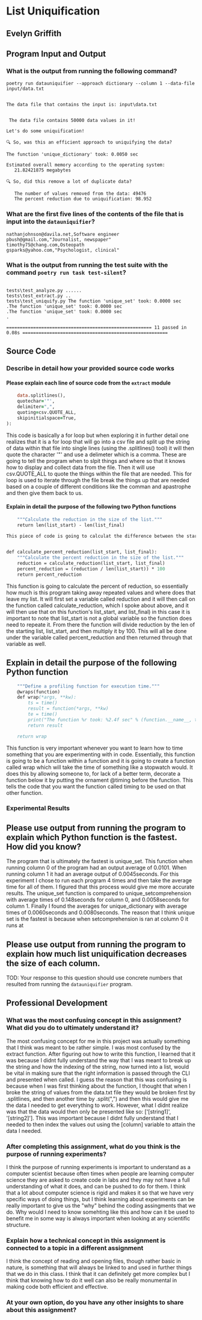 # List Uniquification

## Evelyn Griffith

## Program Input and Output

### What is the output from running the following command?

`poetry run datauniquifier --approach dictionary --column 1 --data-file input/data.txt`

```The chosen approach to uniquify the file is: dictionary

The data file that contains the input is: input\data.txt


 The data file contains 50000 data values in it!

Let's do some uniquification!

🔍 So, was this an efficient approach to uniquifying the data?

The function 'unique_dictionary' took: 0.0050 sec

Estimated overall memory according to the operating system:
   21.82421875 megabytes

🔍 So, did this remove a lot of duplicate data?

   The number of values removed from the data: 49476
   The percent reduction due to uniquification: 98.952
```

### What are the first five lines of the contents of the file that is input into the `datauniquifier`?

```dana74@mahoney-perez.com,"Administrator, charities/voluntary organisations"
nathanjohnson@davila.net,Software engineer
pbush@gmail.com,"Journalist, newspaper"
timothy75@chang.com,Osteopath
gsparks@yahoo.com,"Psychologist, clinical"
```

### What is the output from running the test suite with the command `poetry run task test-silent`?

```collected 11 items

tests\test_analyze.py ......
tests\test_extract.py ..
tests\test_uniquify.py The function 'unique_set' took: 0.0000 sec
.The function 'unique_set' took: 0.0000 sec
.The function 'unique_set' took: 0.0000 sec
.

====================================================== 11 passed in 0.08s ====================================================== 
```

## Source Code

### Describe in detail how your provided source code works

#### Please explain each line of source code from the `extract` module

```for line in csv.reader(
    data.splitlines(),
    quotechar='"',
    delimiter=",",
    quoting=csv.QUOTE_ALL,
    skipinitialspace=True,
):
```

This code is basically a for loop but when exploring it in further detail one realizes that it is a for loop that will go into a csv file and split up the string of data within that file into single lines (using the .splitlines() tool) it will then quote the character '"' and use a delimeter which is a comma. These are going to tell the program when to slpit things and where so that it knows how to display and collect data from the file. Then it will use csv.QUOTE_ALL to quote the things within the file that are needed. This for loop is used to iterate through the file break the things up that are needed based on a couple of different conditions like the comman and apastrophe and then give them back to us.

#### Explain in detail the purpose of the following two Python functions

```def calculate_reduction(list_start, list_final):
    """Calculate the reduction in the size of the list."""
    return len(list_start) - len(list_final)

This piece of code is going to calculat the difference between the start of the list and the end of the list after the program has parsed through and taken out the repeated pieces of data. This will occur by the program taking the len of the starting list, called list_start in this case, and then subtracting it by the len of the final list, list_final. This will be returned to us through the return statement that it already lives in.


def calculate_percent_reduction(list_start, list_final):
    """Calculate the percent reduction in the size of the list."""
    reduction = calculate_reduction(list_start, list_final)
    percent_reduction = (reduction / len(list_start)) * 100
    return percent_reduction
```

This function is going to calculate the percent of reduction, so essentially how much is this program taking away repeated values and where does that leave my list. It will first set a variable called reduction and it will then call on the function called calculate_reduction, which I spoke about above, and it will then use that on this function's list_start, and list_final) in this case it is important to note that list_start is not a global variable so the function does need to repeate it. From there the function will divide reduction by the len of the starting list, list_start, and then multiply it by 100. This will all be done under the variable called percent_reduction and then returned through that variable as well.

## Explain in detail the purpose of the following Python function

```def timing(function):
    """Define a profiling function for execution time."""
    @wraps(function)
    def wrap(*args, **kw):
        ts = time()
        result = function(*args, **kw)
        te = time()
        print("The function %r took: %2.4f sec" % (function.__name__, te - ts))
        return result

    return wrap
```

This function is very important whenever you want to learn how to time something that you are experimenting with in code. Essentially, this function is going to be a function within a function and it is going to create a function called wrap which will take the time of something like a stopwatch would. It does this by allowing someone to, for lack of a better term, decorate a function below it by putting the ornament @timing before the function. This tells the code that you want the function called timing to be used on that other function.

### Experimental Results

## Please use output from running the program to explain which Python function is the fastest. How did you know?

The program that is ultimately the fastest is unique_set. This function when running column 0 of the program had an output average of 0.0101. When running column 1 it had an average output of 0.0045seconds. For this experiment I chose to run each program 4 times and then take the average time for all of them. I figured that this process would give me more accurate results. The unique_set function is compared to unique_setcomprehension with average times of 0.148seconds for column 0, and 0.0058seconds for column 1. Finally I found the averages for unique_dictionary with average times of 0.0060seconds and 0.0080seconds. The reason that I think unique set is the fastest is because when setcomprehension is ran at column 0 it runs at

## Please use output from running the program to explain how much list uniquification decreases the size of each column.

TOD: Your response to this question should use concrete numbers that resulted
from running the `datauniquifier` program.

## Professional Development

### What was the most confusing concept in this assignment? What did you do to ultimately understand it?

The most confusing concept for me in this project was actually something that I think was meant to be rather simple. I was most confused by the extract function. After figuring out how to write this function, I learned that it was because I didnt fully understand the way that I was meant to break up the string and how the indexing of the string, now turned into a list, would be vital in making sure that the right information is passed through the CLI and presented when called. I guess the reason that this was confusing is because when I was first thinking about the function, I thought that when I broke the string of values from the data.txt file they would be broken first by .splitlines, and then another time by .split(",") and then this would give me the data I needed to get everything to work. However, what I didnt realize was that the data would then only be presented like so: ['[string1]', '[string2]']. This was important because I didnt fully understand that I needed to then index the values out using the [column] variable to attain the data I needed.

### After completing this assignment, what do you think is the purpose of running experiments?

I think the purpose of running experiments is important to understand as a computer scientist because often times when people are learning computer science they are asked to create code in labs and they may not have a full understanding of what it does, and can be pushed to do for them. I think that a lot about computer science is rigid and makes it so that we have very specific ways of doing things, but I think learning about experiments can be really important to give us the "why" behind the coding assingments that we do. Why would I need to know somehting like this and how can it be used to benefit me in some way is always important when looking at any scientific structure.

### Explain how a technical concept in this assignment is connected to a topic in a different assignment

I think the concept of reading and opening files, though rather basic in nature, is something that will always be linked to and used in further things that we do in this class. I think that it can definitely get more complex but I think that knowing how to do it well can also be really monumental in making code both efficient and effective.

### At your own option, do you have any other insights to share about this assignment?

